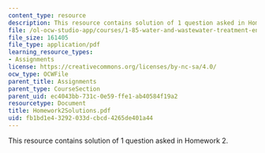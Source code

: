 ```yaml
---
content_type: resource
description: This resource contains solution of 1 question asked in Homework 2.
file: /ol-ocw-studio-app/courses/1-85-water-and-wastewater-treatment-engineering-spring-2006/fb1bd1e43292033dcbcd4265de401a44_Homework2Solutions.pdf
file_size: 161405
file_type: application/pdf
learning_resource_types:
- Assignments
license: https://creativecommons.org/licenses/by-nc-sa/4.0/
ocw_type: OCWFile
parent_title: Assignments
parent_type: CourseSection
parent_uid: ec4043bb-731c-0e59-ffe1-ab40584f19a2
resourcetype: Document
title: Homework2Solutions.pdf
uid: fb1bd1e4-3292-033d-cbcd-4265de401a44
---
```

This resource contains solution of 1 question asked in Homework 2.